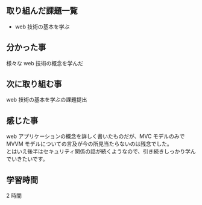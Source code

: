 ## 取り組んだ課題一覧

- web 技術の基本を学ぶ

## 分かった事

様々な web 技術の概念を学んだ

## 次に取り組む事

web 技術の基本を学ぶの課題提出

## 感じた事

web アプリケーションの概念を詳しく書いたものだが、MVC モデルのみで MVVM モデルについての言及が今の所見当たらないのは残念でした。  
とはいえ後半はセキュリティ関係の話が続くようなので、引き続きしっかり学んでいきたいです。

## 学習時間

2 時間
